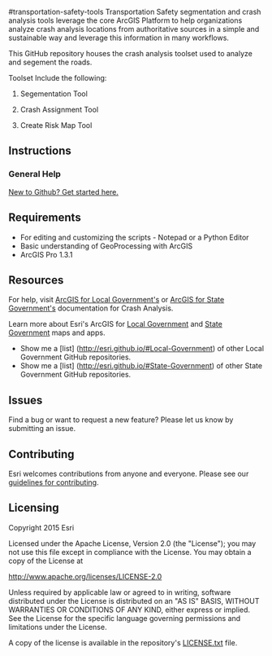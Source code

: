 #transportation-safety-tools
Transportation Safety segmentation and crash analysis tools  leverage the core ArcGIS Platform to help organizations analyze crash analysis locations from authoritative sources in a simple and sustainable way and leverage this information in many workflows.

This GitHub repository houses the crash analysis toolset used to analyze and segement the roads.

Toolset Include the following:

1. Segementation Tool

2. Crash Assignment Tool

3. Create Risk Map Tool


## Instructions

### General Help
[New to Github? Get started here.](http://htmlpreview.github.com/?https://github.com/Esri/esri.github.com/blob/master/help/esri-getting-to-know-github.html)

## Requirements

* For editing and customizing the scripts - Notepad or a Python Editor
* Basic understanding of GeoProcessing with ArcGIS
* ArcGIS Pro 1.3.1

## Resources

For help, visit [ArcGIS for Local Government's](http://links.esri.com/localgovernment/help/CrashAnalysis) or [ArcGIS for State Government's](http://links.esri.com/stategovernment/help/CrashAnalysis) documentation for Crash Analysis.

Learn more about Esri's ArcGIS for [Local Government](http://solutions.arcgis.com/local-government/) and [State Government](http://solutions.arcgis.com/state-government/) maps and apps.

* Show me a [list] (http://esri.github.io/#Local-Government) of other Local Government GitHub repositories.
* Show me a [list] (http://esri.github.io/#State-Government) of other State Government GitHub repositories.


## Issues

Find a bug or want to request a new feature?  Please let us know by submitting an issue.


## Contributing

Esri welcomes contributions from anyone and everyone.
Please see our [guidelines for contributing](https://github.com/esri/contributing).

## Licensing

Copyright 2015 Esri

Licensed under the Apache License, Version 2.0 (the "License");
you may not use this file except in compliance with the License.
You may obtain a copy of the License at

   http://www.apache.org/licenses/LICENSE-2.0

Unless required by applicable law or agreed to in writing, software
distributed under the License is distributed on an "AS IS" BASIS,
WITHOUT WARRANTIES OR CONDITIONS OF ANY KIND, either express or implied.
See the License for the specific language governing permissions and
limitations under the License.

A copy of the license is available in the repository's
[LICENSE.txt](https://github.com/Esri/transportation-safety-tools/blob/master/LICENSE.txt) file.
